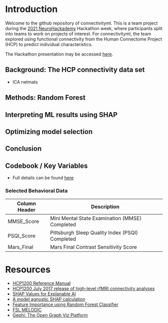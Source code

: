 # Introduction

Welcome to the github repository of connectivityml. This is a team project during the [2021 NeuroHackademy](https://neurohackademy.org/neurohack_year/2021/) Hackathon week, where participants split into teams to work on projects of interest. For connectivityml, the team explored using functional connectivity from the Human Connectome Project (HCP) to predict individual characteristics.

The Hackathon presentation may be accessed [here](https://docs.google.com/presentation/d/101WBHWmRxd8VohZk6hZQZg4mVUJ7E0N_X5fWLEVrIaE/edit?usp=sharing).

## Background: The HCP connectivity data set
 - ICA netmats

## Methods: Random Forest

## Interpreting ML results using SHAP

## Optimizing model selection

## Conclusion

## Codebook / Key Variables
 - Full details can be found [here](https://wiki.humanconnectome.org/display/PublicData/HCP-YA+Data+Dictionary-+Updated+for+the+1200+Subject+Release)

### Selected Behavioral Data

Column Header | Description
-|-
MMSE_Score | Mini Mental State Examination (MMSE) Completed
PSQI_Score | Pittsburgh Sleep Quality Index (PSQI) Completed
Mars_Final | Mars Final Contrast Sensitivity Score

# Resources
 - [HCP1200 Reference Manual](https://www.humanconnectome.org/storage/app/media/documentation/s1200/HCP_S1200_Release_Reference_Manual.pdf)
 - [HCP1200 July 2017 release of high-level rfMRI connectivity analyses](https://www.humanconnectome.org/storage/app/media/documentation/s1200/HCP1200-DenseConnectome+PTN+Appendix-July2017.pdf)
 - [SHAP Values for Explanable AI](https://www.kaggle.com/dansbecker/shap-values)
 - [A model agnostic SHAP calculation](https://towardsdatascience.com/explain-any-models-with-the-shap-values-use-the-kernelexplainer-79de9464897a)
 - [Feature Importance using Random Forest Classifier](https://vitalflux.com/feature-importance-random-forest-classifier-python/)
 - [FSL MELODIC](https://fsl.fmrib.ox.ac.uk/fsl/fslwiki/MELODIC)
 - [Gephi: The Open Graph Viz Platform](https://gephi.org/)
